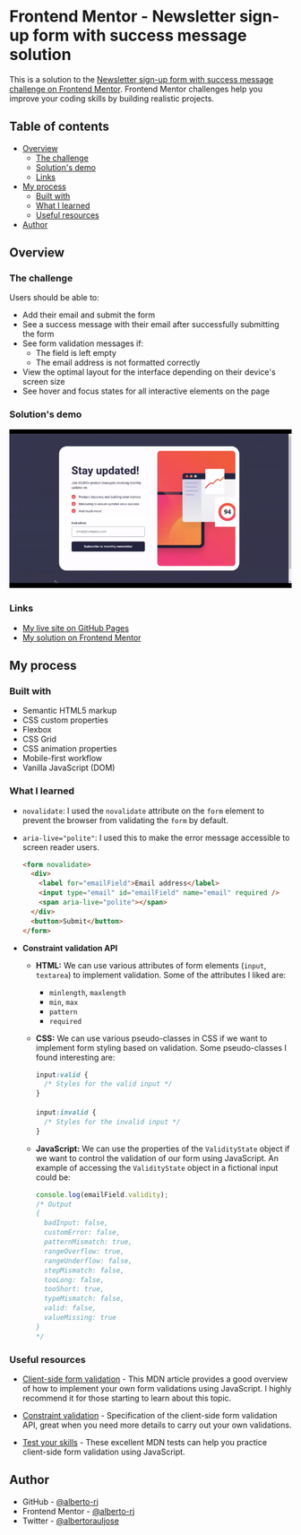# Frontend Mentor - Newsletter sign-up form with success message solution

This is a solution to the [Newsletter sign-up form with success message challenge on Frontend Mentor](https://www.frontendmentor.io/challenges/newsletter-signup-form-with-success-message-3FC1AZbNrv). Frontend Mentor challenges help you improve your coding skills by building realistic projects.

## Table of contents

- [Overview](#overview)
  - [The challenge](#the-challenge)
  - [Solution's demo](#solutions-demo)
  - [Links](#links)
- [My process](#my-process)
  - [Built with](#built-with)
  - [What I learned](#what-i-learned)
  - [Useful resources](#useful-resources)
- [Author](#author)

## Overview

### The challenge

Users should be able to:

- Add their email and submit the form
- See a success message with their email after successfully submitting the form
- See form validation messages if:
  - The field is left empty
  - The email address is not formatted correctly
- View the optimal layout for the interface depending on their device's screen size
- See hover and focus states for all interactive elements on the page

### Solution's demo

![Solution's demo](demo/demo.gif)

### Links

- [My live site on GitHub Pages](https://alberto-rj.github.io/newsletter-sign-up-with-success-message/)
- [My solution on Frontend Mentor](https://your-solution-url.com)

## My process

### Built with

- Semantic HTML5 markup
- CSS custom properties
- Flexbox
- CSS Grid
- CSS animation properties
- Mobile-first workflow
- Vanilla JavaScript (DOM)

### What I learned

- `novalidate`: I used the `novalidate` attribute on the `form` element to prevent the browser from validating the `form` by default.

- `aria-live="polite"`: I used this to make the error message accessible to screen reader users.

  ```html
  <form novalidate>
    <div>
      <label for="emailField">Email address</label>
      <input type="email" id="emailField" name="email" required />
      <span aria-live="polite"></span>
    </div>
    <button>Submit</button>
  </form>
  ```

- **Constraint validation API**

  - **HTML:** We can use various attributes of form elements (`input`, `textarea`) to implement validation. Some of the attributes I liked are:  
    - `minlength`, `maxlength`
    - `min`, `max`
    - `pattern`
    - `required`
  
  - **CSS:** We can use various pseudo-classes in CSS if we want to implement form styling based on validation. Some pseudo-classes I found interesting are:

    ```css
    input:valid {
      /* Styles for the valid input */
    }

    input:invalid {
      /* Styles for the invalid input */
    }
    ```

  - **JavaScript:** We can use the properties of the `ValidityState` object if we want to control the validation of our form using JavaScript. An example of accessing the `ValidityState` object in a fictional input could be:

    ```js
    console.log(emailField.validity);
    /* Output
    {
      badInput: false,
      customError: false,
      patternMismatch: true,
      rangeOverflow: true,
      rangeUnderflow: false,
      stepMismatch: false,
      tooLong: false,
      tooShort: true,
      typeMismatch: false,
      valid: false,
      valueMissing: true
    } 
    */
    ```

### Useful resources

- [Client-side form validation](https://developer.mozilla.org/en-US/docs/Learn/Forms/Form_validation) - This MDN article provides a good overview of how to implement your own form validations using JavaScript. I highly recommend it for those starting to learn about this topic.

- [Constraint validation](https://developer.mozilla.org/en-US/docs/Web/HTML/Constraint_validation) - Specification of the client-side form validation API, great when you need more details to carry out your own validations.

- [Test your skills](https://developer.mozilla.org/en-US/docs/Learn/Forms/Test_your_skills:_Form_validation) - These excellent MDN tests can help you practice client-side form validation using JavaScript.

## Author

- GitHub - [@alberto-rj](https://github.com/alberto-rj)
- Frontend Mentor - [@alberto-rj](https://www.frontendmentor.io/profile/alberto-rj)
- Twitter - [@albertorauljose](https://www.twitter.com/albertorauljose)
